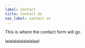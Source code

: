 ```yaml
---
label: Contact
title: Contact Us
nav_label: contact us
---
```

This is where the contact form will go 

l﻿alalalalalalalalaal